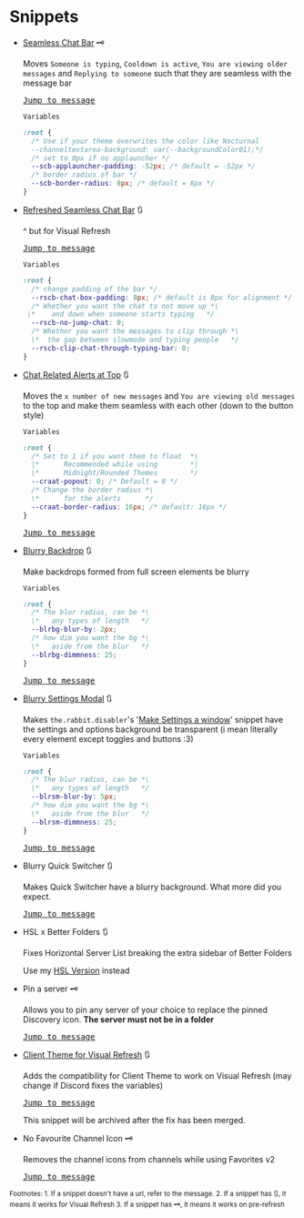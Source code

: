 # Snippets

- [Seamless Chat Bar](https://nspc911.github.io/themes/vencord/SeamlessChatBar.theme.css) 🗝

  Moves `Someone is typing`, `Cooldown is active`, `You are viewing older messages` and `Replying to someone` such that they are seamless with the message bar

  [<kbd>Jump to message</kbd>](https://discord.com/channels/1015060230222131221/1028106818368589824/1322496323202715689)

  `Variables`

  ```css
  :root {
    /* Use if your theme overwrites the color like Nocturnal
    --channeltextarea-background: var(--backgroundColor01);*/
    /* set to 0px if no applauncher */
    --scb-applauncher-padding: -52px; /* default = -52px */
    /* border radius of bar */
    --scb-border-radius: 8px; /* default = 8px */
  }
  ```

- [Refreshed Seamless Chat Bar](https://nspc911.github.io/themes/vencord/RefreshedSeamlessChatBar.theme.css) 🔃

  ^ but for Visual Refresh

  [<kbd>Jump to message</kbd>](https://discord.com/channels/1015060230222131221/1028106818368589824/1354738654148427786)

  `Variables`

  ```css
  :root {
    /* change padding of the bar */
    --rscb-chat-box-padding: 8px; /* default is 8px for alignment */
    /* Whether you want the chat to not move up *\
   \*    and down when someone starts typing   */
    --rscb-no-jump-chat: 0;
    /* Whether you want the messages to clip through *\
    \*  the gap between slowmode and typing people   */
    --rscb-clip-chat-through-typing-bar: 0;
  }
  ```

- [Chat Related Alerts at Top](https://nspc911.github.io/themes/vencord/ChatRelatedAlertsAtTop.theme.css) 🔃

  Moves the `x number of new messages` and `You are viewing old messages` to the top and make them seamless with each other (down to the button style)

  `Variables`

  ```css
  :root {
    /* Set to 1 if you want them to float  *\
    |*      Recommended while using        *|
    \*      Midnight/Rounded Themes        */
    --craat-popout: 0; /* Default = 0 */
    /* Change the border radius *\
    \*      for the alerts      */
    --craat-border-radius: 16px; /* default: 16px */
  }
  ```

  [<kbd>Jump to message</kbd>](https://discord.com/channels/1015060230222131221/1028106818368589824/1354756324285743216)

- [Blurry Backdrop](https://nspc911.github.io/themes/vencord/BlurryBackdrop.theme.css) 🔃

  Make backdrops formed from full screen elements be blurry

  `Variables`

  ```css
  :root {
    /* The blur radius, can be *\
    \*   any types of length   */
    --blrbg-blur-by: 2px;
    /* how dim you want the bg *\
    \*   aside from the blur   */
    --blrbg-dimmness: 25;
  }
  ```

  [<kbd>Jump to message</kbd>](https://discord.com/channels/1015060230222131221/1028106818368589824/1362083384829935920)

- [Blurry Settings Modal](https://nspc911.github.io/themes/vencord/BlurrySettingsModal.theme.css) 🔃

  Makes `the.rabbit.disabler`'s '[Make Settings a window](https://discord.com/channels/1015060230222131221/1028106818368589824/1353097168214425693)' snippet have the settings and options background be transparent (i mean literally every element except toggles and buttons :3)

  `Variables`

  ```css
  :root {
    /* The blur radius, can be *\
    \*   any types of length   */
    --blrsm-blur-by: 5px;
    /* how dim you want the bg *\
    \*   aside from the blur   */
    --blrsm-dimmness: 25;
  }
  ```

  [<kbd>Jump to message</kbd>](https://discord.com/channels/1015060230222131221/1028106818368589824/1362419625945464852)

- Blurry Quick Switcher 🔃

  Makes Quick Switcher have a blurry background. What more did you expect.

  [<kbd>Jump to message</kbd>](https://discord.com/channels/1015060230222131221/1028106818368589824/1362656483770372219)

- HSL x Better Folders 🔃

  Fixes Horizontal Server List breaking the extra sidebar of Better Folders

  Use my [HSL Version](https://nspc911.github.io/themes/vencord/HorizontalServerList.theme.css) instead

- Pin a server 🗝

  Allows you to pin any server of your choice to replace the pinned Discovery icon. **The server must not be in a folder**

  [<kbd>Jump to message</kbd>](https://discord.com/channels/1015060230222131221/1028106818368589824/1327967783778254868)

- [Client Theme for Visual Refresh](https://nspc911.github.io/themes/vencord/VisualRefreshClientTheme.theme.css) 🔃

  Adds the compatibility for Client Theme to work on Visual Refresh (may change if Discord fixes the variables)

  [<kbd>Jump to message</kbd>](https://discord.com/channels/1015060230222131221/1028106818368589824/1331976527545368646)

  This snippet will be archived after the fix has been merged.

- No Favourite Channel Icon 🗝

  Removes the channel icons from channels while using Favorites v2

  [<kbd>Jump to message</kbd>](https://discord.com/channels/1015060230222131221/1028106818368589824/1337032719602946079)

<sub>
Footnotes:
1. If a snippet doesn't have a url, refer to the message.
2. If a snippet has <kbd>🔃</kbd>, it means it works for Visual Refresh
3. If a snippet has <kbd>🗝️</kbd>, it means it works on pre-refresh
<sub>
